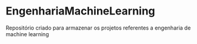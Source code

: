 # EngenhariaMachineLearning
Repositório criado para armazenar os projetos referentes a engenharia de machine learning
